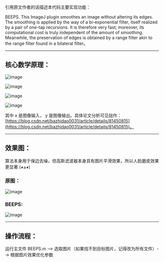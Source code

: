 引用原文作者的话描述本代码主要实现功能：

BEEPS. This ImageJ plugin smoothes an image without altering its edges. The smoothing is applied by the way of a bi-exponential filter, itself realized by a pair of one-tap recursions. It is therefore very fast; moreover, its computational cost is truly independent of the amount of smoothing. Meanwhile, the preservation of edges is obtained by a range filter akin to the range filter found in a bilateral filter。

---


## 核心数学原理：

![image](https://img-blog.csdnimg.cn/20190114190746976.jpg)

![image](https://img-blog.csdnimg.cn/20190114190843467.jpg)

![image](https://img-blog.csdnimg.cn/20190114175645938.jpg)

![image](https://img-blog.csdnimg.cn/2019011415344381.jpg)

其中 x 是图像输入， y 是图像输出。具体论文分析可见拙作：[https://blog.csdn.net/bazhidao0031/article/details/81450815](https://blog.csdn.net/bazhidao0031/article/details/81450815)。

---


## 效果图：

算法本身用于保边去噪，但高斯滤波器本身具有图片平滑效果，所以人脸磨皮效果更显著 (◕ܫ◕)

### 原图：
![image](https://img-blog.csdnimg.cn/20190114191153645.jpg?x-oss-process=image/watermark,type_ZmFuZ3poZW5naGVpdGk,shadow_10,text_aHR0cHM6Ly9ibG9nLmNzZG4ubmV0L2JhemhpZGFvMDAzMQ==,size_16,color_FFFFFF,t_70)

### BEEPS:
![image](https://img-blog.csdnimg.cn/2019011419123665.jpg?x-oss-process=image/watermark,type_ZmFuZ3poZW5naGVpdGk,shadow_10,text_aHR0cHM6Ly9ibG9nLmNzZG4ubmV0L2JhemhpZGFvMDAzMQ==,size_16,color_FFFFFF,t_70)

---

## 操作流程：
运行主文件 BEEPS.m --> 选取图片（如果找不到目标图片，记得改为所有文件）--> 根据图片效果优化参数

